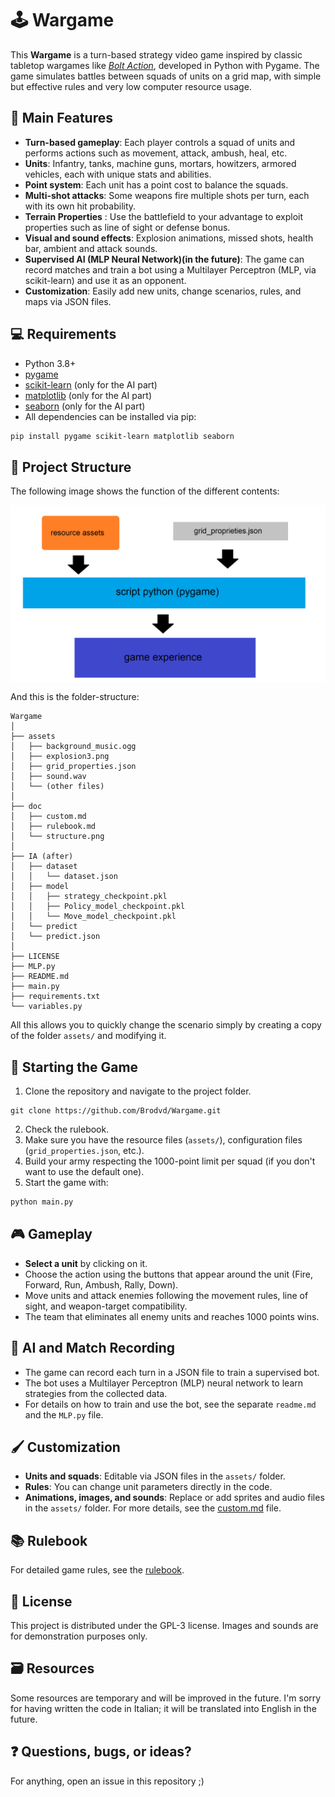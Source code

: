 # 🕹️ Wargame

This **Wargame** is a turn-based strategy video game inspired by classic tabletop wargames like *[Bolt Action](https://eu.warlordgames.com/collections/bolt-action?srsltid=AfmBOoomOFNwsMfr3qrIDN47BaIVOAbGaVkJNtKUVCzWRagfxdHIy6p0)*, developed in Python with Pygame. The game simulates battles between squads of units on a grid map, with simple but effective rules and very low computer resource usage.

## 💪 Main Features

- **Turn-based gameplay**: Each player controls a squad of units and performs actions such as movement, attack, ambush, heal, etc.
- **Units**: Infantry, tanks, machine guns, mortars, howitzers, armored vehicles, each with unique stats and abilities.
- **Point system**: Each unit has a point cost to balance the squads.
- **Multi-shot attacks**: Some weapons fire multiple shots per turn, each with its own hit probability.
- **Terrain Properties** : Use the battlefield to your advantage to exploit properties such as line of sight or defense bonus.
- **Visual and sound effects**: Explosion animations, missed shots, health bar, ambient and attack sounds.
- **Supervised AI (MLP Neural Network)(in the future)**: The game can record matches and train a bot using a Multilayer Perceptron (MLP, via scikit-learn) and use it as an opponent.
- **Customization**: Easily add new units, change scenarios, rules, and maps via JSON files.

## 💻 Requirements

- Python 3.8+
- [pygame](https://www.pygame.org/)
- [scikit-learn](https://scikit-learn.org/) (only for the AI part)
- [matplotlib](https://matplotlib.org/) (only for the AI part)
- [seaborn](https://seaborn.pydata.org/) (only for the AI part)
- All dependencies can be installed via pip:

```sh
pip install pygame scikit-learn matplotlib seaborn
```

## 🌳 Project Structure

The following image shows the function of the different contents:

<p align="center">
  <img align="middle" width="800" src="doc/structure.png"/>
</p>

And this is the folder-structure:
```
Wargame
│
├── assets
│   ├── background_music.ogg
│   ├── explosion3.png
│   ├── grid_properties.json
│   ├── sound.wav
│   └── (other files)
│
├── doc
│   ├── custom.md
│   ├── rulebook.md
│   └── structure.png
│
├── IA (after)
│   ├── dataset
│   │	└── dataset.json
│   ├── model
│   │	├── strategy_checkpoint.pkl
│   │	├── Policy_model_checkpoint.pkl
│   │	└── Move_model_checkpoint.pkl
│   └── predict
│	└── predict.json
│
├── LICENSE
├── MLP.py
├── README.md
├── main.py
├── requirements.txt
└── variables.py
```
All this allows you to quickly change the scenario simply by creating a copy of the folder `assets/` and modifying it.

## 🏃 Starting the Game

1. Clone the repository and navigate to the project folder.
```
git clone https://github.com/Brodvd/Wargame.git
```
2. Check the rulebook.
3. Make sure you have the resource files (`assets/`), configuration files (`grid_properties.json`, etc.).
4. Build your army respecting the 1000-point limit per squad (if you don't want to use the default one).
5. Start the game with:

```sh
python main.py
```

## 🎮 Gameplay

- **Select a unit** by clicking on it.
- Choose the action using the buttons that appear around the unit (Fire, Forward, Run, Ambush, Rally, Down).
- Move units and attack enemies following the movement rules, line of sight, and weapon-target compatibility.
- The team that eliminates all enemy units and reaches 1000 points wins.

## 🤖 AI and Match Recording

- The game can record each turn in a JSON file to train a supervised bot.
- The bot uses a Multilayer Perceptron (MLP) neural network to learn strategies from the collected data.
- For details on how to train and use the bot, see the separate `readme.md` and the `MLP.py` file.

## 🖌️ Customization

- **Units and squads**: Editable via JSON files in the `assets/` folder.
- **Rules**: You can change unit parameters directly in the code.
- **Animations, images, and sounds**: Replace or add sprites and audio files in the `assets/` folder.
  For more details, see the [custom.md](https://github.com/Brodvd/Wargame/blob/c1910f565838f6671587640123f2ece945e45a53/doc/custom.md) file.

## 📚 Rulebook

For detailed game rules, see the [rulebook](https://github.com/Brodvd/Wargame/blob/c1910f565838f6671587640123f2ece945e45a53/doc/rulebook.md).

## 📖 License

This project is distributed under the GPL-3 license. Images and sounds are for demonstration purposes only.

## 🗃️ Resources

Some resources are temporary and will be improved in the future.
I'm sorry for having written the code in Italian; it will be translated into English in the future.

## ❓ Questions, bugs, or ideas?

For anything, open an issue in this repository ;)
